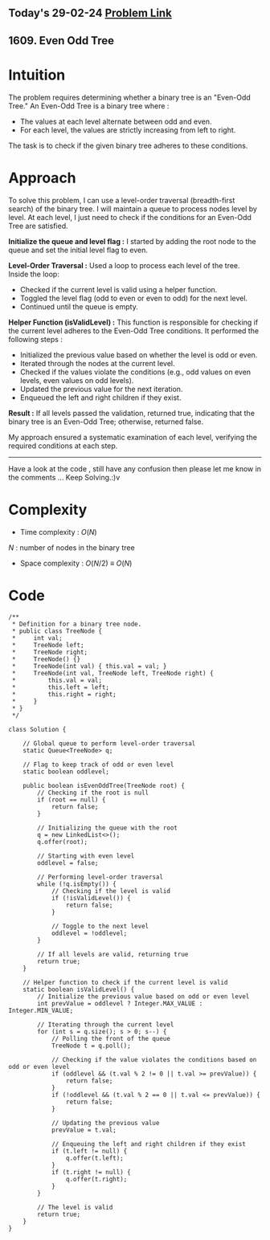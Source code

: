 ## Today's 29-02-24 [Problem Link](https://leetcode.com/problems/even-odd-tree/description/?envType=daily-question&envId=2024-02-29)
## 1609. Even Odd Tree

# Intuition
<!-- Describe your first thoughts on how to solve this problem. -->
The problem requires determining whether a binary tree is an "Even-Odd Tree." An Even-Odd Tree is a binary tree where :

- The values at each level alternate between odd and even.
- For each level, the values are strictly increasing from left to right.

The task is to check if the given binary tree adheres to these conditions.

# Approach
<!-- Describe your approach to solving the problem. -->
To solve this problem, I can use a level-order traversal (breadth-first search) of the binary tree. I will maintain a queue to process nodes level by level. At each level, I just need to check if the conditions for an Even-Odd Tree are satisfied.

**Initialize the queue and level flag :** I started by adding the root node to the queue and set the initial level flag to even.

**Level-Order Traversal :** Used a loop to process each level of the tree. Inside the loop:
   - Checked if the current level is valid using a helper function.
   - Toggled the level flag (odd to even or even to odd) for the next level.
   - Continued until the queue is empty.

**Helper Function (isValidLevel) :** This function is responsible for checking if the current level adheres to the Even-Odd Tree conditions. It performed the following steps :
   - Initialized the previous value based on whether the level is odd or even.
   - Iterated through the nodes at the current level.
   - Checked if the values violate the conditions (e.g., odd values on even levels, even values on odd levels).
   - Updated the previous value for the next iteration.
   - Enqueued the left and right children if they exist.

**Result :** If all levels passed the validation, returned true, indicating that the binary tree is an Even-Odd Tree; otherwise, returned false.

My approach ensured a systematic examination of each level, verifying the required conditions at each step.

---
Have a look at the code , still have any confusion then please let me know in the comments ... Keep Solving.:)v
# Complexity
- Time complexity : $O(N)$
<!-- Add your time complexity here, e.g. $$O(n)$$ -->
$N$ : number of nodes in the binary tree
- Space complexity :  $O(N/2)$ ${\equiv}$ $O(N)$
<!-- Add your space complexity here, e.g. $$O(n)$$ -->

# Code
```
/**
 * Definition for a binary tree node.
 * public class TreeNode {
 *     int val;
 *     TreeNode left;
 *     TreeNode right;
 *     TreeNode() {}
 *     TreeNode(int val) { this.val = val; }
 *     TreeNode(int val, TreeNode left, TreeNode right) {
 *         this.val = val;
 *         this.left = left;
 *         this.right = right;
 *     }
 * }
 */

class Solution {

    // Global queue to perform level-order traversal
    static Queue<TreeNode> q;
    
    // Flag to keep track of odd or even level
    static boolean oddlevel;
    
    public boolean isEvenOddTree(TreeNode root) {
        // Checking if the root is null
        if (root == null) {
            return false;
        }

        // Initializing the queue with the root
        q = new LinkedList<>();
        q.offer(root);

        // Starting with even level
        oddlevel = false;

        // Performing level-order traversal
        while (!q.isEmpty()) {
            // Checking if the level is valid
            if (!isValidLevel()) {
                return false;
            }

            // Toggle to the next level
            oddlevel = !oddlevel;
        }

        // If all levels are valid, returning true
        return true;
    }

    // Helper function to check if the current level is valid
    static boolean isValidLevel() {
        // Initialize the previous value based on odd or even level
        int prevValue = oddlevel ? Integer.MAX_VALUE : Integer.MIN_VALUE;

        // Iterating through the current level
        for (int s = q.size(); s > 0; s--) {
            // Polling the front of the queue
            TreeNode t = q.poll();

            // Checking if the value violates the conditions based on odd or even level
            if (oddlevel && (t.val % 2 != 0 || t.val >= prevValue)) {
                return false;
            }
            if (!oddlevel && (t.val % 2 == 0 || t.val <= prevValue)) {
                return false;
            }

            // Updating the previous value
            prevValue = t.val;

            // Enqueuing the left and right children if they exist
            if (t.left != null) {
                q.offer(t.left);
            }
            if (t.right != null) {
                q.offer(t.right);
            }
        }

        // The level is valid
        return true;
    }
}
```